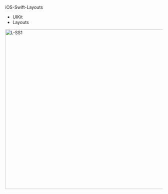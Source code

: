 iOS-Swift-Layouts

- UIKit
- Layouts

<img width="510" alt="L-SS1" src="https://user-images.githubusercontent.com/82319635/224335685-9c107d04-0d7e-4c30-8d12-da3f646dae69.png">
